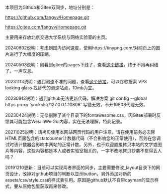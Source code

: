 本项目为Github和Gitee双同步，地址分别是：

https://github.com/fangvv/Homepage.git

https://gitee.com/fangvv/Homepage.git

主要用来存放北京交通大学系统与网络实验室的主页。

20240602说明：考虑到国内访问速度，使用https://tinypng.com/对网页上的图片进行了大幅度的压缩。

20240503说明：刚看到gitee的pages下线了，查看[这个链接](https://gitee.com/VibMike/about-gitee-pages)，终于不用再纠结了。一声叹息。

20231113说明：遇到测速不准的问题，查看[这个链接](https://github.com/XIU2/CloudflareSpeedTest/issues/168)，可以谷歌搜索 VPS looking glass 找替代的测速站点，10mb为宜。

20230913说明：遇到github无法更新代码，解决方案 git config --global https.proxy 'socks5://127.0.0.1:10808' 写错无效，不开10808代理无效。

20230424说明：无奈删除了某个目录下的fontawesome.css，因Gitee部署时反馈其可能包含WeiJinWeiGui内容，实在无法理解，特此记录。

20211025说明：请拷贝使用本网站网页代码的用户注意，请在使用前务必去除HTML页面包含的statcounter计数器代码（不会影响您的正常使用），否则在您调试时该计数器会影响本网站的正常计数。另外，也不欢迎直接拷贝本站的文字或图片等内容，这些内容都是本人或者实验室相关的，一字不改地拷贝抄袭不觉得丢人吗？

20191210更新：目前可以实现两者界面的同步，主要需要修改_layout目录下的网页设计，改掉对github项目的判断以显示button，另外添加对新的assets/css/style.css的样式表引用。原因是github默认不自带cayman的显示样式，要从原始包里获取再来修改。
